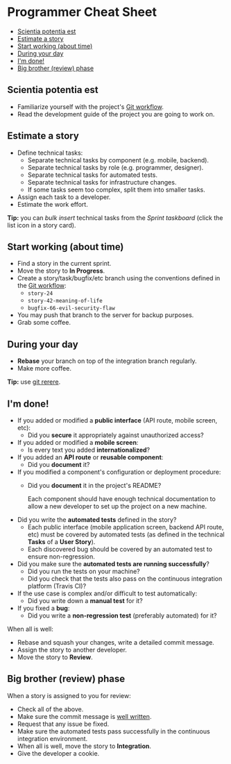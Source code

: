 # Programmer Cheat Sheet

<!-- START doctoc generated TOC please keep comment here to allow auto update -->
<!-- DON'T EDIT THIS SECTION, INSTEAD RE-RUN doctoc TO UPDATE -->


- [Scientia potentia est](#scientia-potentia-est)
- [Estimate a story](#estimate-a-story)
- [Start working (about time)](#start-working-about-time)
- [During your day](#during-your-day)
- [I'm done!](#im-done)
- [Big brother (review) phase](#big-brother-review-phase)

<!-- END doctoc generated TOC please keep comment here to allow auto update -->



## Scientia potentia est

* Familiarize yourself with the project's [Git workflow](GIT-WORKFLOW.md).
* Read the development guide of the project you are going to work on.



## Estimate a story

* Define technical tasks:
  * Separate technical tasks by component (e.g. mobile, backend).
  * Separate technical tasks by role (e.g. programmer, designer).
  * Separate technical tasks for automated tests.
  * Separate technical tasks for infrastructure changes.
  * If some tasks seem too complex, split them into smaller tasks.
* Assign each task to a developer.
* Estimate the work effort.

**Tip:** you can *bulk insert* technical tasks from the *Sprint taskboard* (click the list icon in a story card).



## Start working (about time)

* Find a story in the current sprint.
* Move the story to **In Progress**.
* Create a story/task/bugfix/etc branch using the conventions defined in the [Git workflow](GIT-WORKFLOW.md):
  * `story-24`
  * `story-42-meaning-of-life`
  * `bugfix-66-evil-security-flaw`
* You may push that branch to the server for backup purposes.
* Grab some coffee.



## During your day

* **Rebase** your branch on top of the integration branch regularly.
* Make more coffee.

**Tip:** use [git rerere][git-rerere].



## I'm done!

* If you added or modified a **public interface** (API route, mobile screen, etc):
  * Did you **secure** it appropriately against unauthorized access?
* If you added or modified a **mobile screen**:
  * Is every text you added **internationalized**?
* If you added an **API route** or **reusable component**:
  * Did you **document** it?
* If you modified a component's configuration or deployment procedure:
  * Did you **document** it in the project's README?

    Each component should have enough technical documentation to allow a new developer to set up the project on a new machine.
* Did you write the **automated tests** defined in the story?
  * Each public interface (mobile application screen, backend API route, etc) must be covered by automated tests (as defined in the technical **Tasks** of a **User Story**).
  * Each discovered bug should be covered by an automated test to ensure non-regression.
* Did you make sure the **automated tests are running successfully**?
  * Did you run the tests on your machine?
  * Did you check that the tests also pass on the continuous integration platform (Travis CI)?
* If the use case is complex and/or difficult to test automatically:
  * Did you write down a **manual test** for it?
* If you fixed a **bug**:
  * Did you write a **non-regression test** (preferably automated) for it?

When all is well:

* Rebase and squash your changes, write a detailed commit message.
* Assign the story to another developer.
* Move the story to **Review**.



## Big brother (review) phase

When a story is assigned to you for review:

* Check all of the above.
* Make sure the commit message is [well written](GIT-WORKFLOW.md#writing-good-commit-messages).
* Request that any issue be fixed.
* Make sure the automated tests pass successfully in the continuous integration environment.
* When all is well, move the story to **Integration**.
* Give the developer a cookie.



[git-rerere]: https://git-scm.com/blog/2010/03/08/rerere.html
